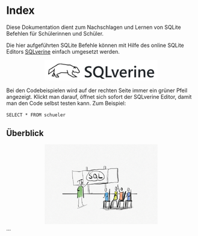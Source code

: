 # Index

Diese Dokumentation dient zum Nachschlagen und Lernen von SQLite Befehlen für Schülerinnen und Schüler. 


Die hier aufgeführten SQLite Befehle können mit Hilfe des online SQLite Editors <a href="https://sulkar.github.io/SQLverine/" target="_blank">SQLverine</a> einfach umgesetzt werden.
<center><a href="https://sulkar.github.io/SQLverine/" target="_blank"><img src="images/sqlVerine-logo.png" width="300px"></a></center>

Bei den Codebeispielen wird auf der rechten Seite immer ein grüner Pfeil angezeigt. Klickt man darauf, öffnet sich sofort der SQLverine Editor, damit man den Code selbst testen kann. Zum Beispiel:

<a class="runSqlVerineM1" href="https://sulkar.github.io/SQLverine/" target="_blank"><i class="fa fa-2x fa-arrow-right" ></i></a>
```
SELECT * FROM schueler
```

## Überblick
<center><img src="images/bildSql.png" width="300px"></center>
...


